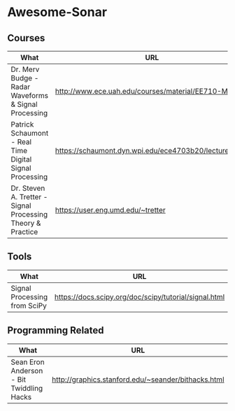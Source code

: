 # Awesome-Sonar

## Courses
What | URL
---|---
Dr. Merv Budge  - Radar Waveforms & Signal Processing        | http://www.ece.uah.edu/courses/material/EE710-Merv/
Patrick Schaumont - Real Time Digital Signal Processing      | https://schaumont.dyn.wpi.edu/ece4703b20/lectures.html
Dr. Steven A. Tretter - Signal Processing Theory  & Practice |  https://user.eng.umd.edu/~tretter

## Tools
What | URL
---|---
Signal Processing from SciPy                                | https://docs.scipy.org/doc/scipy/tutorial/signal.html

## Programming Related
What | URL
---|---
Sean Eron Anderson  - Bit Twiddling Hacks | http://graphics.stanford.edu/~seander/bithacks.html
